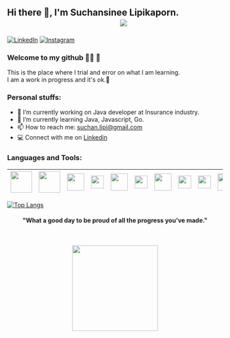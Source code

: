 ## Hi there 👋, I'm Suchansinee Lipikaporn.   &nbsp;&nbsp;&nbsp;&nbsp;&nbsp;&nbsp;&nbsp;&nbsp;&nbsp;&nbsp;&nbsp;&nbsp;&nbsp;&nbsp;&nbsp;&nbsp;&nbsp;&nbsp;&nbsp;&nbsp;&nbsp;&nbsp;&nbsp;&nbsp;&nbsp;&nbsp;&nbsp;&nbsp;&nbsp;&nbsp;&nbsp;&nbsp;&nbsp;&nbsp;&nbsp;&nbsp;&nbsp;&nbsp;&nbsp;&nbsp;&nbsp;&nbsp;&nbsp;&nbsp;&nbsp;&nbsp;&nbsp;&nbsp;&nbsp;&nbsp;&nbsp;&nbsp;&nbsp;![](https://komarev.com/ghpvc/?username=Suchansinee-nice&label=PROFILE+VIEWS&style=flat-square)

[![LinkedIn](https://img.shields.io/badge/linkedin-%230077B5.svg?style=for-the-badge&logo=linkedin&logoColor=white)](https://www.linkedin.com/in/suchansinee-lipikaporn-nice-83bb7218b/)
[	![Instagram](https://img.shields.io/badge/Instagram-%23E4405F.svg?style=for-the-badge&logo=Instagram&logoColor=white)](https://www.instagram.com/nuniicee/)

### Welcome to my github 👩🏻 🌈
This is the place where I trial and error on what I am learning.<br/>
I am a work in progress and it's ok.🌱

### Personal stuffs:
- 🔭 I’m currently working on Java developer at Insurance industry.
- 🌱 I’m currently learning Java, Javascript, Go.
- 📫 How to reach me: suchan.lipi@gmail.com
- 💻 Connect with me on [Linkedin](https://www.linkedin.com/in/suchansinee-lipikaporn-nice-83bb7218b/)


### Languages and Tools:
| <img src="https://user-images.githubusercontent.com/68985490/169534054-e5101a0b-71ba-47a5-bc1e-14956f3f02a0.png" width="50" height="50">| <img src="https://user-images.githubusercontent.com/68985490/169534304-cca9cbb0-b90d-4e48-ade4-063f11ab0582.png" width="50" height="50">| <img src="https://user-images.githubusercontent.com/68985490/169533599-a3b97db8-ddc0-4e44-a861-fb3ffba482cb.svg" width="40" height="40">| <img src="https://skillicons.dev/icons?i=js" width="30" height="30">| <img src="https://user-images.githubusercontent.com/68985490/169640345-e7db2a78-c9ed-44b5-ac65-b5a18c7a9608.png" width="40" height="40">| <img src="https://user-images.githubusercontent.com/68985490/169640418-265ef0c8-e1e0-4919-96a3-a81c5c398b1c.png" width="30" height="30">| <img src="https://user-images.githubusercontent.com/68985490/169640449-2063075b-3974-4656-913d-acf3978e3c06.png" width="40" height="40">| <img src="https://user-images.githubusercontent.com/68985490/169533648-d07cced6-f0c7-4aa7-80d0-2badab527539.svg" width="30" height="30">| <img src="https://skillicons.dev/icons?i=docker" width="30" height="30">| <img src="https://user-images.githubusercontent.com/68985490/169640693-dec9b521-c379-48be-9d6c-28b9c06c78a5.png" width="45" height="40">| <img src="https://skillicons.dev/icons?i=mongodb" width="30" height="30">
| ------------- |:-------------:| -----:| -----:| -----:| -----:| -----:| -----:| -----:| -----:| -----:|

[![Top Langs](https://github-readme-stats.vercel.app/api/top-langs/?username=Suchansinee-nice&layout=compact)](https://github.com/anuraghazra/github-readme-stats)

<h4 align="center">"What a good day to be proud of all the progress you've made."</h4>
<br>
<p align="center"><img src="https://user-images.githubusercontent.com/68985490/169651209-f6d1687d-2b13-4ca1-aa89-27e858263c29.jpg" width="200" height="200"></p>



<!--
**Suchansinee-nice/Suchansinee-nice** is a ✨ _special_ ✨ repository because its `README.md` (this file) appears on your GitHub profile.

Here are some ideas to get you started:

- 🔭 I’m currently working on ...
- 🌱 I’m currently learning ...
- 👯 I’m looking to collaborate on ...
- 🤔 I’m looking for help with ...
- 💬 Ask me about ...
- 📫 How to reach me: ...
- 😄 Pronouns: ...
- ⚡ Fun fact: ...
-->
